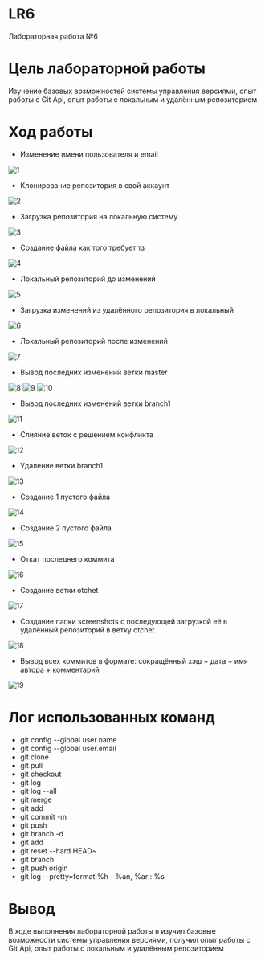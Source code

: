 # LR6
Лабораторная работа №6

# Цель лабораторной работы
Изучение базовых возможностей системы управления версиями, опыт работы с Git Api, опыт работы с локальным и удалённым репозиторием


# Ход работы
* Изменение имени пользователя и email

![1](https://user-images.githubusercontent.com/117516272/202869926-1494fe59-6a8d-40cc-8d2a-e5cbf29e617c.png)
* Клонирование репозитория в свой аккаунт

![2](https://user-images.githubusercontent.com/117516272/202869947-2997867e-f5c5-4895-93e5-fd251413940d.png)
* Загрузка репозитория на локальную систему

![3](https://user-images.githubusercontent.com/117516272/202869969-bb724d6b-a1f7-4f1c-9bf6-d1939012ce90.png)
* Создание файла как того требует тз

![4](https://user-images.githubusercontent.com/117516272/202869979-0910d8bf-6a3f-4a30-b723-a00d12af544c.png)
* Локальный репозиторий до изменений

![5](https://user-images.githubusercontent.com/117516272/202869991-459018e2-9fb5-40bd-a91d-38ee7605b71b.png)
* Загрузка изменений из удалённого репозитория в локальный

![6](https://user-images.githubusercontent.com/117516272/202869999-7353b6ce-25b3-4418-99ef-e5384f02bf6c.png)
* Локальный репозиторий после изменений

![7](https://user-images.githubusercontent.com/117516272/202870005-6f7fae44-0667-4420-90aa-d546f404ca7a.png)
* Вывод последних изменений ветки master

![8](https://user-images.githubusercontent.com/117516272/202870012-4283f422-265f-4da5-b8e3-29a27e6921a8.png)
![9](https://user-images.githubusercontent.com/117516272/202870021-cd9db520-2415-4602-bb19-1c0d73ad45a5.png)
![10](https://user-images.githubusercontent.com/117516272/202870038-3ee16a58-6918-48c5-9a4a-70e38eb4817c.png)
* Вывод последних изменений ветки branch1

![11](https://user-images.githubusercontent.com/117516272/202870074-aa180f67-0a62-4df5-bdac-6c80887422de.png)
* Слияние веток с решением конфликта

![12](https://user-images.githubusercontent.com/117516272/202870089-7730cdb3-0ea0-4882-8839-a7d2735143f2.png)
* Удаление ветки branch1

![13](https://user-images.githubusercontent.com/117516272/202870121-b113646b-b872-427d-a28a-c12523af747a.png)
* Создание 1 пустого файла

![14](https://user-images.githubusercontent.com/117516272/202870170-e6f4b972-a17e-4c5e-8dd1-90da2a0f1e1a.png)
* Создание 2 пустого файла

![15](https://user-images.githubusercontent.com/117516272/202870203-c2b8d5c7-194c-478a-a0c9-8d52e47fd1e8.png)
* Откат последнего коммита

![16](https://user-images.githubusercontent.com/117516272/202870237-a81a3c46-8dd4-4bbd-bd89-429ddf74c7ea.png)
* Создание ветки otchet

![17](https://user-images.githubusercontent.com/117516272/202870254-b4ab1fca-4350-43da-aa37-fd1bb23625c1.png)
* Создание папки screenshots с последующей загрузкой её в удалённый репозиторий в ветку otchet

![18](https://user-images.githubusercontent.com/117516272/202870283-77f45d65-fee3-4f01-9fc6-93dcd7cb7039.png)
* Вывод всех коммитов в формате: сокращённый хэш + дата + имя автора + комментарий

![19](https://user-images.githubusercontent.com/117516272/202870301-bf42cff6-5d7b-4fff-a1e9-ab14ee4b9549.png)

# Лог использованных команд
* git config --global user.name
* git config --global user.email
* git clone
* git pull
* git checkout
* git log
* git log --all
* git merge
* git add
* git commit -m
* git push
* git branch -d
* git add
* git reset --hard HEAD~
* git branch
* git push origin
* git log --pretty=format:%h - %an, %ar : %s

# Вывод
В ходе выполнения лабораторной работы я изучил базовые возможности системы управления версиями, получил опыт работы с Git Api, опыт работы с локальным и удалённым репозиторием

